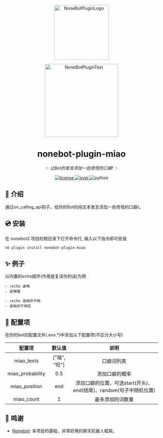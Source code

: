 <div align="center">
  <a href="https://v2.nonebot.dev/store"><img src="https://github.com/A-kirami/nonebot-plugin-template/blob/resources/nbp_logo.png" width="180" height="180" alt="NoneBotPluginLogo"></a>
  <br>
  <p><img src="https://github.com/A-kirami/nonebot-plugin-template/blob/resources/NoneBotPlugin.svg" width="240" alt="NoneBotPluginText"></p>
</div>

<div align="center">

# nonebot-plugin-miao

_✨ 让Bot的发言添加一些奇怪的口癖! ✨_

<a href="./LICENSE">
    <img src="https://img.shields.io/github/license/CMHopeSunshine/nonebot-plugin-miao.svg" alt="license">
</a>
<a href="https://pypi.python.org/pypi/nonebot-plugin-miao">
    <img src="https://img.shields.io/pypi/v/nonebot-plugin-miao.svg" alt="pypi">
</a>
<img src="https://img.shields.io/badge/python-3.8+-blue.svg" alt="python">

</div>

## 📖 介绍

通过on_calling_api钩子，给你的Bot的纯文本发言添加一些奇怪的口癖(。

## 💿 安装

在 nonebot2 项目的根目录下打开命令行, 输入以下指令即可安装

```shell
nb plugin install nonebot-plugin-miao
```

## ✨ 例子
以内置的echo插件(作用是复读你的话)为例
```
- /echo 诶嘿
- 诶嘿喵

- /echo 诶呦你干嘛
- 诶呦你干嘛旺
```

## 🔧 配置项

在你的bot的配置文件(.env.*)中添加以下配置项(不区分大小写)

|       配置项        |    默认值     |                     说明                      |
|:----------------:|:----------:|:-------------------------------------------:|
|    miao_texts    | ["喵", "旺"] |                    口癖词列表                    |
| miao_probability |    0.5     |                   添加口癖的概率                   |
|  miao_position   |    end     | 添加口癖的位置，可选start(开头)、end(结尾)、random(句子中随机位置) |
|    miao_count    |     1      |                  最多添加的词数量                   |

## 💝 鸣谢

- [Nonebot](https://github.com/nonebot/nonebot2): 本项目的基础，非常好用的聊天机器人框架。